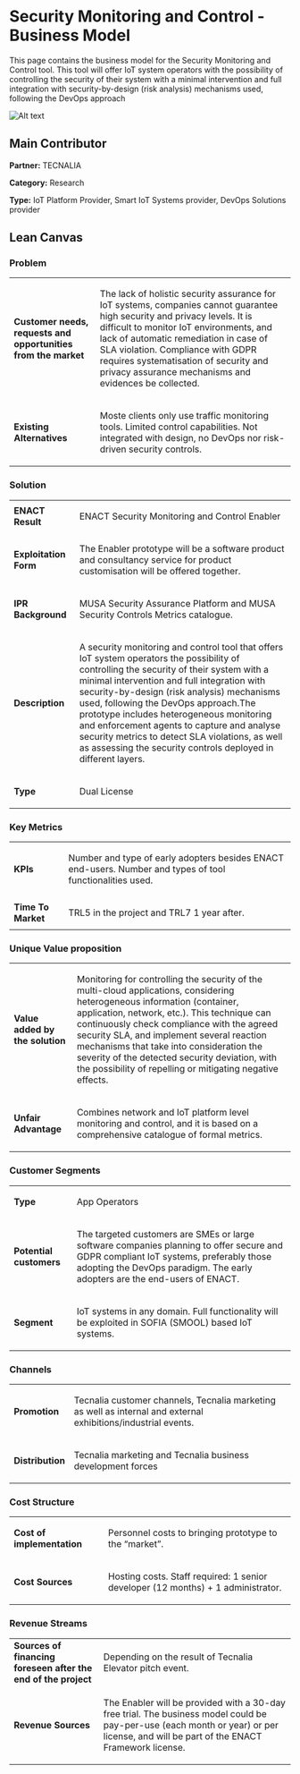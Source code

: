 # Security Monitoring and Control - Business Model

This page contains the business model for the Security Monitoring and Control tool. This tool will offer IoT system operators with the possibility of controlling the security of their system with a minimal intervention and full integration with security-by-design (risk analysis) mechanisms used, following the DevOps approach

![Alt text](https://github.com/enactproject/ENACTBusinessModel/blob/master/BusinessModels/Images/SPC.png?raw=true "SPC")


## Main Contributor

**Partner:** TECNALIA

**Category:** Research

**Type:**  IoT Platform Provider, Smart IoT Systems provider, DevOps Solutions provider

## Lean Canvas

### Problem

<table>
  <tr>
    <td rowspan="1">
      <b>Customer needs, requests and opportunities from the market</b>
    </td>
    <td rowspan="1">
      <p>
        The lack of holistic security assurance for IoT systems, companies cannot guarantee high security and privacy levels. It is difficult to monitor IoT environments, and lack of automatic remediation in case of SLA violation. Compliance with GDPR requires systematisation of security and privacy assurance mechanisms and evidences be collected.

</p>
    </td>
  </tr>
  <tr>
    <td rowspan="1">
      <b>Existing Alternatives</b> </td>
    <td rowspan="1">
      <p>
        
Moste clients only use traffic monitoring tools. Limited control capabilities. Not integrated with design, no DevOps nor risk-driven security controls.

  </p>
    </td>
      </tr>
</table>

### Solution

<table>
  <tr>
    <td rowspan="1">
      <b>ENACT Result</b>
    </td>
    <td rowspan="1">
      <p>
ENACT Security Monitoring and Control Enabler
      </p>
    </td>
  </tr>
  <tr>
    <td rowspan="1">
      <b>Exploitation Form</b> </td>
    <td rowspan="1">
      <p>

The Enabler prototype will be a software product and consultancy service for product customisation will be offered together. 


 </p>
    </td>
      </tr>
    <tr>
    <td rowspan="1">
      <b>IPR Background </b> </td>
    <td rowspan="1">
      <p>
      MUSA Security Assurance Platform and MUSA Security Controls Metrics catalogue.
      </p>
    </td>
      </tr>
   <tr>
    <td rowspan="1">
      <b>Description </b> </td>
    <td rowspan="1">
      <p>A security monitoring and control tool that offers IoT system operators the possibility of controlling the security of their system with a minimal intervention and full integration with security-by-design (risk analysis) mechanisms used, following the DevOps approach.The prototype includes heterogeneous monitoring and enforcement agents to capture and analyse security metrics to detect SLA violations, as well as assessing the security controls deployed in different layers.</p>
    </td>
      </tr>
     <tr>
    <td rowspan="1">
      <b>Type</b> </td>
    <td rowspan="1">
      <p>Dual License </p>
    </td>
      </tr>
</table>

### Key Metrics

<table>
  <tr>
    <td rowspan="1">
      <b>KPIs</b>
    </td>
    <td rowspan="1">
      <p>
        
Number and type of early adopters besides ENACT end-users. Number and types of tool functionalities used.
      
  </p>
   </td>
      </tr>
    <tr>
    <td rowspan="1">
      <b>Time To Market</b>
    </td>
    <td rowspan="1">
      <p>

TRL5 in the project and TRL7 1 year after.
      </p>
    </td>
      </tr>    
  </table>

### Unique Value proposition

<table>
  <tr>
    <td rowspan="1">
      <b>Value added by the solution</b>
    </td>
    <td rowspan="1">
      <p>
Monitoring for controlling the security of the multi-cloud applications, considering heterogeneous information (container, application, network, etc.). This technique can continuously check compliance with the agreed security SLA, and implement several reaction mechanisms that take into consideration the severity of the detected security deviation, with the possibility of repelling or mitigating negative effects.   </p>
    </td>
  </tr>
  <tr>
    <td rowspan="1">
      <b>Unfair Advantage</b>
    </td>
    <td rowspan="1">
      <p>Combines network and IoT platform level monitoring and control, and it is based on a comprehensive  catalogue of formal metrics.</p>
    </td>
  </tr>
</table>

### Customer Segments

<table>
  <tr>
    <td rowspan="1">
      <b>Type</b>
    </td>
    <td rowspan="1">
      <p>App Operators</p>
    </td>
  </tr>
    <tr>
    <td rowspan="1">
      <b>Potential customers</b>
    </td>
    <td rowspan="1">
      <p>
      The targeted customers are SMEs or large software companies planning to offer secure and GDPR compliant IoT systems, preferably those adopting the DevOps paradigm. The early adopters are the end-users of ENACT. </p>
    </td>
  </tr>
  <tr>
    <td rowspan="1">
      <b>Segment</b>
    </td>
    <td rowspan="1">
      <p>IoT systems in any domain. Full functionality will be exploited in SOFIA (SMOOL) based IoT systems.
    </p>
    </td>
  </tr>
</table>

### Channels
<table>
  <tr>
    <td rowspan="1">
      <b>Promotion</b>
    </td>
    <td rowspan="1">
      <p>

Tecnalia customer channels, Tecnalia marketing as well as internal and external exhibitions/industrial events. 
     </p>
    </td>
  </tr>
   <tr>
    <td rowspan="1">
      <b>Distribution</b>
    </td>
    <td rowspan="1">
      <p>
 
Tecnalia marketing and Tecnalia business development forces
   </p>
    </td>
  </tr>
</table>

### Cost Structure
<table>
  <tr>
    <td rowspan="1">
      <b>Cost of implementation </b>
    </td>
    <td rowspan="1">
      <p>

Personnel costs to bringing prototype to the “market”.
     </p>
    </td>
  </tr>
   <tr>
    <td rowspan="1">
      <b> Cost Sources</b>
    </td>
    <td rowspan="1">
      <p>
Hosting costs. Staff required: 1 senior developer (12 months) + 1 administrator. 
     </p>
    </td>
  </tr>
</table>

### Revenue Streams
<table>
   <tr>
    <td rowspan="1">
      <b> Sources of financing foreseen after the end of the project </b>
    </td>
    <td rowspan="1">
      <p>
Depending on the result of Tecnalia Elevator pitch event. 
     </p>
    </td>
  </tr>
  <tr>
    <td rowspan="1">
      <b>Revenue Sources </b>
    </td>
    <td rowspan="1">
      <p>

The Enabler will be provided with a 30-day free trial. The business model could be pay-per-use (each month or year) or per license, and will be part of the ENACT Framework license. 
     </p>
    </td>
  </tr>
  
</table>
